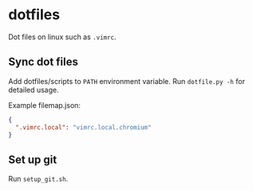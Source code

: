 # dotfiles
Dot files on linux such as `.vimrc`.

## Sync dot files

Add dotfiles/scripts to `PATH` environment variable.
Run `dotfile.py -h` for detailed usage.

Example filemap.json:

```json
{
  ".vimrc.local": "vimrc.local.chromium"
}
```
## Set up git

Run `setup_git.sh`.

